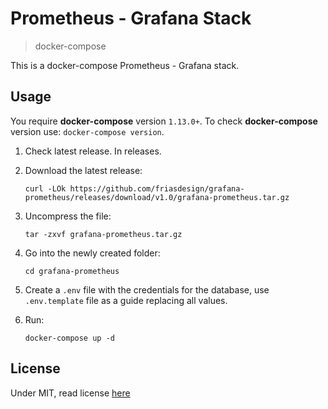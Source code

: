 # Prometheus - Grafana Stack
> docker-compose

This is a docker-compose Prometheus - Grafana stack.

## Usage

You require **docker-compose** version `1.13.0+`. To check **docker-compose** version use: `docker-compose version`.

1. Check latest release. In releases.

2. Download the latest release:

    `curl -LOk https://github.com/friasdesign/grafana-prometheus/releases/download/v1.0/grafana-prometheus.tar.gz`

3. Uncompress the file:

    `tar -zxvf grafana-prometheus.tar.gz`


4. Go into the newly created folder:

    `cd grafana-prometheus`


5. Create a `.env` file with the credentials for the database, use `.env.template` file as a guide replacing all values.

6. Run:

    `docker-compose up -d`


## License

Under MIT, read license [here](./LICENSE)
